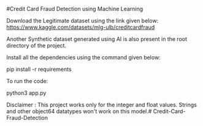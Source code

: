 #Credit Card Fraud Detection using Machine Learning

Download the Legitimate dataset using the link given below:
https://www.kaggle.com/datasets/mlg-ulb/creditcardfraud

Another Synthetic dataset generated using AI is also present in the root directory of the project.


Install all the dependencies using the command given below:

pip install -r requirements

To run the code:

python3 app.py

Disclaimer : This project works only for the integer and float values. Strings and other object64 datatypes won't work on this model.# Credit-Card-Fraud-Detection
